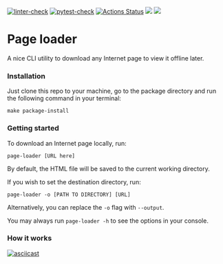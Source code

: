 
[![linter-check](https://github.com/Polyrom/python-project-lvl3/actions/workflows/linter-check.yml/badge.svg)](https://github.com/Polyrom/python-project-lvl3/actions/workflows/linter-check.yml) [![pytest-check](https://github.com/Polyrom/python-project-lvl3/actions/workflows/pytest-check.yml/badge.svg)](https://github.com/Polyrom/python-project-lvl3/actions/workflows/pytest-check.yml) [![Actions Status](https://github.com/Polyrom/python-project-lvl3/workflows/hexlet-check/badge.svg)](https://github.com/Polyrom/python-project-lvl3/actions) <a href="https://codeclimate.com/github/Polyrom/python-project-lvl3/maintainability"><img src="https://api.codeclimate.com/v1/badges/f483fc3569edc6fd01b2/maintainability" /></a> <a href="https://codeclimate.com/github/Polyrom/python-project-lvl3/test_coverage"><img src="https://api.codeclimate.com/v1/badges/f483fc3569edc6fd01b2/test_coverage" /></a>

# Page loader
A nice CLI utility to download any Internet page to view it offline later.

### Installation
Just clone this repo to your machine, go to the package directory and run the following command in your terminal:

`make package-install`

### Getting started
To download an Internet page locally, run:

`page-loader [URL here]`

By default, the HTML file will be saved to the current working directory.

If you wish to set the destination directory, run:

`page-loader -o [PATH TO DIRECTORY] [URL]`

Alternatively, you can replace the `-o` flag with `--output`.

You may always run `page-loader -h` to see the options in your console.

### How it works
[![asciicast](https://asciinema.org/a/JaGFmCzBmyZScPb6NMSbaYDsD.svg)](https://asciinema.org/a/JaGFmCzBmyZScPb6NMSbaYDsD)